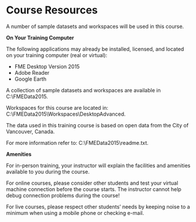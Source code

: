 # Course Resources

A number of sample datasets and workspaces will be used in this course.


**On Your Training Computer**

The following applications may already be installed, licensed, and located on your training computer (real or virtual):

- FME Desktop Version 2015
- Adobe Reader
- Google Earth

A collection of sample datasets and workspaces are available in C:\FMEData2015.

Workspaces for this course are located in: C:\FMEData2015\Workspaces\DesktopAdvanced.

The data used in this training course is based on open data from the City of Vancouver, Canada.

For more information refer to: C:\FMEData2015\readme.txt.


**Amenities**

For in-person training, your instructor will explain the facilities and amenities available to you during the course.

For online courses, please consider other students and test your virtual machine connection before the course starts. The instructor cannot help debug connection problems during the course!

For live courses, please respect other students’ needs by keeping noise to a minimum when using a mobile phone or checking e-mail.
